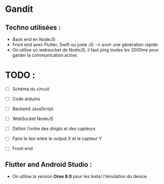 # Gandit

## Techno utilisées :
- Back end en NodeJS 
- Front end avec Flutter, Swift ou juste JS --> avoir une génération rapide 
- On utilise un websocket de NodeJS, il faut ping toutes les 2000ms pour garder la communication active.  

# TODO :
- [ ] Schéma du circuit 
- [ ] Code arduino 
- [ ] Backend JavaScript
- [ ] WebSocket NodeJS
- [ ] Définir l’ordre des doigts et des capteurs 
- [ ] Faire le lien entre le output X et le capteur Y 
- [ ] Front-end 


## Flutter and Android Studio :

- On utilise la version **Oreo 8.0** pour les tests/ l'émulation du device 
